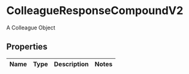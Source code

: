 

# ColleagueResponseCompoundV2

A Colleague Object

## Properties

| Name | Type | Description | Notes |
|------------ | ------------- | ------------- | -------------|



